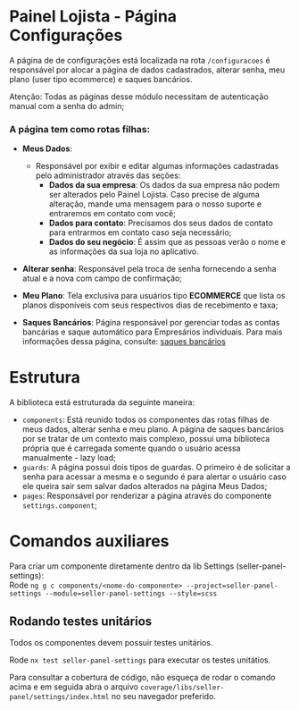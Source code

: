 # Painel Lojista - Página Configurações

A página de de configurações está localizada na rota `/configuracoes` é responsável por alocar a página de dados cadastrados, alterar senha, meu plano (user tipo ecommerce) e saques bancários.

Atenção: Todas as páginas desse módulo necessitam de autenticação manual com a senha do admin;

### A página tem como rotas filhas:

-   **Meus Dados**:

    -   Responsável por exibir e editar algumas informações cadastradas pelo administrador através das seções:
        -   **Dados da sua empresa**: Os dados da sua empresa não podem ser alterados pelo Painel Lojista. Caso precise de alguma alteração, mande uma mensagem para o nosso suporte e entraremos em contato com você;
        -   **Dados para contato**: Precisamos dos seus dados de contato para entrarmos em contato caso seja necessário;
        -   **Dados do seu negócio**: É assim que as pessoas verão o nome e as informações da sua loja no aplicativo.

-   **Alterar senha**: Responsável pela troca de senha fornecendo a senha atual e a nova com campo de confirmação;

-   **Meu Plano**: Tela exclusiva para usuários tipo **ECOMMERCE** que lista os planos disponíveis com seus respectivos dias de recebimento e taxa;

-   **Saques Bancários**: Página responsável por gerenciar todas as contas bancárias e saque automático para Empresários individuais. Para mais informações dessa página, consulte: [saques bancários](/libs/seller-panel/bank-accounts/README.md)

# Estrutura

A biblioteca está estruturada da seguinte maneira:

-   `components`: Está reunido todos os componentes das rotas filhas de meus dados, alterar senha e meu plano. A página de saques bancários por se tratar de um contexto mais complexo, possui uma biblioteca própria que é carregada somente quando o usuário acessa manualmente - lazy load;
-   `guards`: A página possui dois tipos de guardas. O primeiro é de solicitar a senha para acessar a mesma e o segundo é para alertar o usuário caso ele queira sair sem salvar dados alterados na página Meus Dados;
-   `pages`: Responsável por renderizar a página através do componente `settings.component`;

# Comandos auxiliares

Para criar um componente diretamente dentro da lib Settings (seller-panel-settings):  
Rode `ng g c components/<nome-do-componente> --project=seller-panel-settings --module=seller-panel-settings --style=scss`

## Rodando testes unitários

Todos os componentes devem possuir testes unitários.

Rode `nx test seller-panel-settings` para executar os testes unitátios.

Para consultar a cobertura de código, não esqueça de rodar o comando acima e em seguida abra o arquivo `coverage/libs/seller-panel/settings/index.html` no seu navegador preferido.
